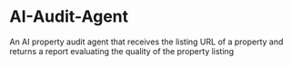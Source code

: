 # AI-Audit-Agent
An AI property audit agent that receives the listing URL of a property and returns a report evaluating the quality of the property listing

